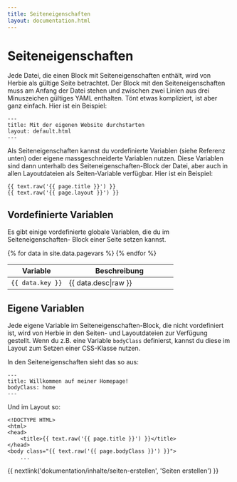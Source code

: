 ```yaml
---
title: Seiteneigenschaften
layout: documentation.html
---
```


# Seiteneigenschaften

Jede Datei, die einen Block mit Seiteneigenschaften enthält, wird von Herbie als
gültige Seite betrachtet. Der Block mit den Seiteneigenschaften muss am Anfang
der Datei stehen und zwischen zwei Linien aus drei Minuszeichen gültiges YAML
enthalten. Tönt etwas kompliziert, ist aber ganz einfach. Hier ist ein Beispiel:

    ---
    title: Mit der eigenen Website durchstarten
    layout: default.html
    ---

Als Seiteneigenschaften kannst du vordefinierte Variablen (siehe Referenz unten)
oder eigene massgeschneiderte Variablen nutzen. Diese Variablen sind dann
unterhalb des Seiteneigenschaften-Block der Datei, aber auch in allen
Layoutdateien als Seiten-Variable verfügbar. Hier ist ein Beispiel:

    {{ text.raw('{{ page.title }}') }}
    {{ text.raw('{{ page.layout }}') }}


## Vordefinierte Variablen

Es gibt einige vordefinierte globale Variablen, die du im Seiteneigenschaften-
Block einer Seite setzen kannst.

<table class="pure-table pure-table-horizontal" width="100%">
    <thead>
        <tr>
            <th width="35%">Variable</th>
            <th width="65%">Beschreibung</th>
        </tr>
    </thead>
    {% for data in site.data.pagevars %}
        <tr>
            <td><code>{{ data.key }}</code></td>
            <td markdown="1">{{ data.desc|raw }}</td>
        </tr>
    {% endfor %}
</table>


## Eigene Variablen

Jede eigene Variable im Seiteneigenschaften-Block, die nicht vordefiniert ist,
wird von Herbie in den Seiten- und Layoutdateien zur Verfügung gestellt. Wenn
du z.B. eine Variable `bodyClass` definierst, kannst du diese im Layout
zum Setzen einer CSS-Klasse nutzen.

In den Seiteneigenschaften sieht das so aus:

    ---
    title: Willkommen auf meiner Homepage!
    bodyClass: home
    ---

Und im Layout so:

    <!DOCTYPE HTML>
    <html>
    <head>
        <title>{{ text.raw('{{ page.title }}') }}</title>
    </head>
    <body class="{{ text.raw('{{ page.bodyClass }}') }}">
        ...


{{ nextlink('dokumentation/inhalte/seiten-erstellen', 'Seiten erstellen') }}
